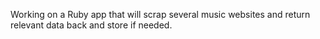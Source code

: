 Working on a Ruby app that will scrap several music websites and return relevant data back and store if needed.
